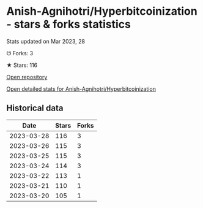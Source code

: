 # Anish-Agnihotri/Hyperbitcoinization - stars & forks statistics

Stats updated on Mar 2023, 28

☋ Forks: 3

★ Stars: 116

[Open repository](https://github.com/Anish-Agnihotri/Hyperbitcoinization)

[Open detailed stats for Anish-Agnihotri/Hyperbitcoinization](https://reviewgithub.com/rep/Anish-Agnihotri/Hyperbitcoinization)

## Historical data
| Date | Stars | Forks |
|------|-------|-------|
| 2023-03-28 | 116 | 3 | 
| 2023-03-26 | 115 | 3 | 
| 2023-03-25 | 115 | 3 | 
| 2023-03-24 | 114 | 3 | 
| 2023-03-22 | 113 | 1 | 
| 2023-03-21 | 110 | 1 | 
| 2023-03-20 | 105 | 1 | 

